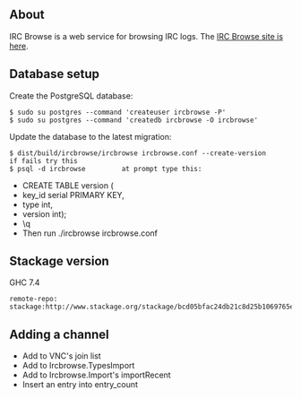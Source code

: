 ## About

IRC Browse is a web service for browsing IRC logs. The [IRC Browse site is here](http://ircbrowse.net/).

## Database setup

Create the PostgreSQL database:

    $ sudo su postgres --command 'createuser ircbrowse -P'
    $ sudo su postgres --command 'createdb ircbrowse -O ircbrowse'

Update the database to the latest migration:

    $ dist/build/ircbrowse/ircbrowse ircbrowse.conf --create-version
    if fails try this
    $ psql -d ircbrowse         at prompt type this:

   * CREATE TABLE version (
   * key_id serial PRIMARY KEY,
   * type int,
   * version int);
   * \q
   * Then run ./ircbrowse ircbrowse.conf
  

## Stackage version

GHC 7.4

    remote-repo: stackage:http://www.stackage.org/stackage/bcd05bfac24db21c8d25b1069765e3d4d7037ee3

## Adding a channel

* Add to VNC's join list
* Add to Ircbrowse.TypesImport
* Add to Ircbrowse.Import's importRecent
* Insert an entry into entry_count
